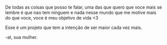 De todas as coisas que posso te falar, uma das que quero que voce mais se lembre é que nao tem ninguem e nada nesse mundo que me motive mais do que voce, voce é meu objetivo de vida <3

Esse é um projeto que tem a intenção de ser maior cada vez mais.

-at, sua mulher.